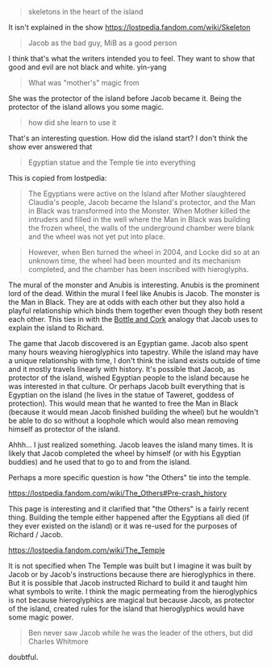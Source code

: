 > skeletons in the heart of the island

It isn't explained in the show https://lostpedia.fandom.com/wiki/Skeleton

> Jacob as the bad guy, MiB as a good person

I think that's what the writers intended you to feel. They want to show that good and evil are not black and white. yin-yang

> What was "mother's" magic from

She was the protector of the island before Jacob became it. Being the protector of the island allows you some magic.

> how did she learn to use it

That's an interesting question. How did the island start? I don't think the show ever answered that 

> Egyptian statue and the Temple tie into everything

This is copied from lostpedia:

> The Egyptians were active on the Island after Mother slaughtered Claudia's people, Jacob became the Island's protector, and the Man in Black was transformed into the Monster. When Mother killed the intruders and filled in the well where the Man in Black was building the frozen wheel, the walls of the underground chamber were blank and the wheel was not yet put into place. 

> However, when Ben turned the wheel in 2004, and Locke did so at an unknown time, the wheel had been mounted and its mechanism completed, and the chamber has been inscribed with hieroglyphs. 

The mural of the monster and Anubis is interesting. Anubis is the prominent lord of the dead. Within the mural I feel like Anubis is Jacob. The monster is the Man in Black. They are at odds with each other but they also hold a playful relationship which binds them together even though they both resent each other. This ties in with the [Bottle and Cork](https://lostpedia.fandom.com/wiki/Bottle_and_cork) analogy that Jacob uses to explain the island to Richard.

The game that Jacob discovered is an Egyptian game. Jacob also spent many hours weaving hieroglyphics into tapestry. While the island may have a unique relationship with time, I don't think the island exists outside of time and it mostly travels linearly with history. It's possible that Jacob, as protector of the island, wished Egyptian people to the island because he was interested in that culture. Or perhaps Jacob built everything that is Egyptian on the island (he lives in the statue of Taweret, goddess of protection). This would mean that he wanted to free the Man in Black (because it would mean Jacob finished building the wheel) but he wouldn't be able to do so without a loophole which would also mean removing himself as protector of the island.

Ahhh... I just realized something. Jacob leaves the island many times. It is likely that Jacob completed the wheel by himself (or with his Egyptian buddies) and he used that to go to and from the island.

Perhaps a more specific question is how "the Others" tie into the temple.

https://lostpedia.fandom.com/wiki/The_Others#Pre-crash_history

This page is interesting and it clarified that "the Others" is a fairly recent thing. Building the temple either happened after the Egyptians all died (if they ever existed on the island) or it was re-used for the purposes of Richard / Jacob.

https://lostpedia.fandom.com/wiki/The_Temple

It is not specified when The Temple was built but I imagine it was built by Jacob or by Jacob's instructions because there are hieroglyphics in there. But it is possible that Jacob instructed Richard to build it and taught him what symbols to write. I think the magic permeating from the hieroglyphics is not because hieroglyphics are magical but because Jacob, as protector of the island, created rules for the island that hieroglyphics would have some magic power.

> Ben never saw Jacob while he was the leader of the others, but did Charles Whitmore

doubtful.
